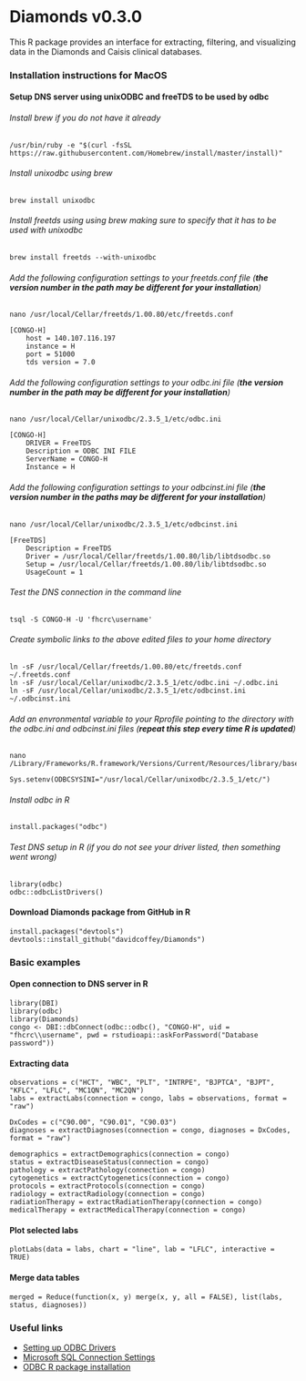 # Diamonds v0.3.0
This R package provides an interface for extracting, filtering, and visualizing data in the Diamonds and Caisis clinical databases.

### Installation instructions for MacOS

#### Setup DNS server using unixODBC and freeTDS to be used by odbc

###### Install brew if you do not have it already
```
/usr/bin/ruby -e "$(curl -fsSL https://raw.githubusercontent.com/Homebrew/install/master/install)"
```

###### Install unixodbc using brew
```
brew install unixodbc
```

###### Install freetds using using brew making sure to specify that it has to be used with unixodbc
```
brew install freetds --with-unixodbc
```

###### Add the following configuration settings to your freetds.conf file (**the version number in the path may be different for your installation**)
```
nano /usr/local/Cellar/freetds/1.00.80/etc/freetds.conf

[CONGO-H]
	host = 140.107.116.197
	instance = H
	port = 51000
	tds version = 7.0
```

###### Add the following configuration settings to your odbc.ini file (**the version number in the path may be different for your installation**)	
```
nano /usr/local/Cellar/unixodbc/2.3.5_1/etc/odbc.ini

[CONGO-H]
	DRIVER = FreeTDS
	Description = ODBC INI FILE
	ServerName = CONGO-H
	Instance = H
```

###### Add the following configuration settings to your odbcinst.ini file (**the version number in the paths may be different for your installation**)
```
nano /usr/local/Cellar/unixodbc/2.3.5_1/etc/odbcinst.ini

[FreeTDS]
	Description = FreeTDS
	Driver = /usr/local/Cellar/freetds/1.00.80/lib/libtdsodbc.so
	Setup = /usr/local/Cellar/freetds/1.00.80/lib/libtdsodbc.so
	UsageCount = 1
```

###### Test the DNS connection in the command line
```
tsql -S CONGO-H -U 'fhcrc\username'
```

###### Create symbolic links to the above edited files to your home directory
```
ln -sF /usr/local/Cellar/freetds/1.00.80/etc/freetds.conf ~/.freetds.conf
ln -sF /usr/local/Cellar/unixodbc/2.3.5_1/etc/odbc.ini ~/.odbc.ini
ln -sF /usr/local/Cellar/unixodbc/2.3.5_1/etc/odbcinst.ini ~/.odbcinst.ini
```

###### Add an envronmental variable to your Rprofile pointing to the directory with the odbc.ini and odbcinst.ini files (**repeat this step every time R is updated**)
```
nano /Library/Frameworks/R.framework/Versions/Current/Resources/library/base/R/Rprofile

Sys.setenv(ODBCSYSINI="/usr/local/Cellar/unixodbc/2.3.5_1/etc/")
```

###### Install odbc in R
```
install.packages("odbc")
```

###### Test DNS setup in R (if you do not see your driver listed, then something went wrong)
```
library(odbc)
odbc::odbcListDrivers()
```

#### Download Diamonds package from GitHub in R
```
install.packages("devtools")
devtools::install_github("davidcoffey/Diamonds")
```

### Basic examples

#### Open connection to DNS server in R
```
library(DBI)
library(odbc)
library(Diamonds)
congo <- DBI::dbConnect(odbc::odbc(), "CONGO-H", uid = "fhcrc\\username", pwd = rstudioapi::askForPassword("Database password"))
```

#### Extracting data
```
observations = c("HCT", "WBC", "PLT", "INTRPE", "BJPTCA", "BJPT", "KFLC", "LFLC", "MC1QN", "MC2QN")
labs = extractLabs(connection = congo, labs = observations, format = "raw")

DxCodes = c("C90.00", "C90.01", "C90.03")
diagnoses = extractDiagnoses(connection = congo, diagnoses = DxCodes, format = "raw")

demographics = extractDemographics(connection = congo)
status = extractDiseaseStatus(connection = congo)
pathology = extractPathology(connection = congo)
cytogenetics = extractCytogenetics(connection = congo)
protocols = extractProtocols(connection = congo)
radiology = extractRadiology(connection = congo)
radiationTherapy = extractRadiationTherapy(connection = congo)
medicalTherapy = extractMedicalTherapy(connection = congo)
```

#### Plot selected labs
```
plotLabs(data = labs, chart = "line", lab = "LFLC", interactive = TRUE)
```

#### Merge data tables
```
merged = Reduce(function(x, y) merge(x, y, all = FALSE), list(labs, status, diagnoses))
```

### Useful links
* [Setting up ODBC Drivers](http://db.rstudio.com/drivers)
* [Microsoft SQL Connection Settings](http://db.rstudio.com/microsoft-sql-server/)
* [ODBC R package installation](https://github.com/rstats-db/odbc)
